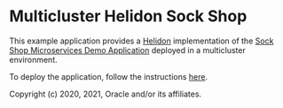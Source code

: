 # Multicluster Helidon Sock Shop

This example application provides a [Helidon](https://helidon.io) implementation of the [Sock Shop Microservices Demo Application](https://microservices-demo.github.io/) deployed in a multicluster environment.

To deploy the application, follow the instructions [here](https://verrazzano.io/latest/docs/samples/multicluster/sock-shop/).

Copyright (c) 2020, 2021, Oracle and/or its affiliates.
